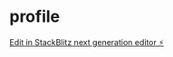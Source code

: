 # profile

[Edit in StackBlitz next generation editor ⚡️](https://stackblitz.com/~/github.com/Crazy2612/profile)
